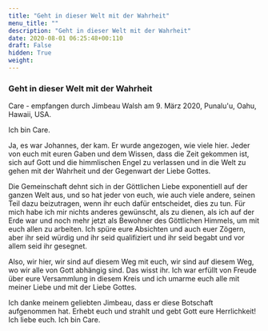 ```yaml
---
title: "Geht in dieser Welt mit der Wahrheit"
menu_title: ""
description: "Geht in dieser Welt mit der Wahrheit"
date: 2020-08-01 06:25:48+00:110
draft: False
hidden: True
weight:
---
```

### Geht in dieser Welt mit der Wahrheit

Care - empfangen durch Jimbeau Walsh am 9. März 2020, Punalu'u, Oahu, Hawaii, USA.

Ich bin Care.

Ja, es war Johannes, der kam. Er wurde angezogen, wie viele hier. Jeder von euch mit euren Gaben und dem Wissen, dass die Zeit gekommen ist, sich auf Gott und die himmlischen Engel zu verlassen und in die Welt zu gehen mit der Wahrheit und der Gegenwart der Liebe Gottes.

Die Gemeinschaft dehnt sich in der Göttlichen Liebe exponentiell auf der ganzen Welt aus, und so hat jeder von euch, wie auch viele andere, seinen Teil dazu beizutragen, wenn ihr euch dafür entscheidet, dies zu tun. Für mich habe ich mir nichts anderes gewünscht, als zu dienen, als ich auf der Erde war und noch mehr jetzt als Bewohner des Göttlichen Himmels, um mit euch allen zu arbeiten. Ich spüre eure Absichten und auch euer Zögern, aber ihr seid würdig und ihr seid qualifiziert und ihr seid begabt und vor allem seid ihr gesegnet.

Also, wir hier, wir sind auf diesem Weg mit euch, wir sind auf diesem Weg, wo wir alle von Gott abhängig sind. Das wisst ihr. Ich war erfüllt von Freude über eure Versammlung in diesem Kreis und ich umarme euch alle mit meiner Liebe und mit der Liebe Gottes.

Ich danke meinem geliebten Jimbeau, dass er diese Botschaft aufgenommen hat. Erhebt euch und strahlt und gebt Gott eure Herrlichkeit! Ich liebe euch. Ich bin Care.
